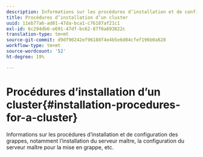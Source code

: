 ```yaml
---
description: Informations sur les procédures d’installation et de configuration des grappes, notamment l’installation du serveur maître, la configuration du serveur maître pour la mise en grappe, etc.
title: Procédures d’installation d’un cluster
uuid: 11eb77a6-ad01-47da-bca1-c76107af21c1
exl-id: 6c294db6-e691-47df-bc62-87f0a693822c
translation-type: tm+mt
source-git-commit: d9df90242ef96188f4e4b5e6d04cfef196b0a628
workflow-type: tm+mt
source-wordcount: '52'
ht-degree: 19%

---
```


# Procédures d’installation d’un cluster{#installation-procedures-for-a-cluster}

Informations sur les procédures d’installation et de configuration des grappes, notamment l’installation du serveur maître, la configuration du serveur maître pour la mise en grappe, etc.

